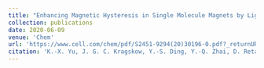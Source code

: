 ```yaml
---
title: "Enhancing Magnetic Hysteresis in Single Molecule Magnets by Ligand Functionalization"
collection: publications
date: 2020-06-09
venue: 'Chem'
url: 'https://www.cell.com/chem/pdf/S2451-9294(20)30196-0.pdf?_returnURL=https%3A%2F%2Flinkinghub.elsevier.com%2Fretrieve%2Fpii%2FS2451929420301960%3Fshowall%3Dtrue'
citation: 'K.-X. Yu, J. G. C. Kragskow, Y.-S. Ding, Y.-Q. Zhai, D. Reta, N. F. Chilton, Y.-Z. Zheng, <i>Chem</i>, 2020, 6, 1–17.'
---
```

